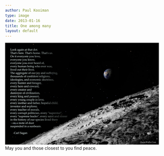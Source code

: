 ```yaml
---
author: Paul Kooiman
type: image
date: 2013-01-16
title: One among many
layout: default
---
```

![Carl Sagan quote](images/carl-sagan-quote.jpg)
May you and those closest to you find peace.
